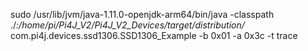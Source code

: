



sudo /usr/lib/jvm/java-1.11.0-openjdk-arm64/bin/java   -classpath ./*:/home/pi/Pi4J_V2/Pi4J_V2_Devices/target/distribution/* com.pi4j.devices.ssd1306.SSD1306_Example -b 0x01  -a 0x3c -t trace
